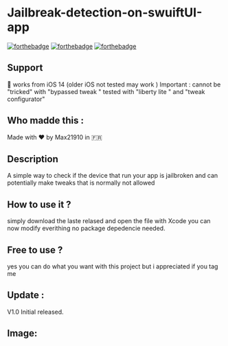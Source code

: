 # Jailbreak-detection-on-swuiftUI-app

[![forthebadge](https://forthebadge.com/images/badges/built-with-love.svg)](https://forthebadge.com)
[![forthebadge](https://forthebadge.com/images/badges/made-with-swift.svg)](https://forthebadge.com)
[![forthebadge](https://forthebadge.com/images/badges/built-by-developers.svg)](https://forthebadge.com)
## Support 
📱 works from iOS 14 (older iOS not tested may work ) 
Important : cannot be "tricked" with "bypassed tweak " tested with "liberty lite " and "tweak configurator"
## Who madde this :
Made with ❤️ by Max21910 in 🇫🇷
## Description
A simple way to check if the device that run your app is jailbroken and can potentially make tweaks that is normally not allowed 
## How to use it ?
simply download the laste relased and open the file with Xcode you can now modify everithing 
no package depedencie needed.

## Free to use ?
yes you can do what you want with this project but i  appreciated if you tag me
## Update : 
V1.0 Initial released. 
## Image:
